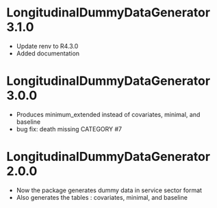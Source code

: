 # LongitudinalDummyDataGenerator 3.1.0

- Update renv to R4.3.0
- Added documentation

# LongitudinalDummyDataGenerator 3.0.0

- Produces minimum_extended instead of covariates, minimal, and baseline
- bug fix: death missing CATEGORY #7

# LongitudinalDummyDataGenerator 2.0.0

- Now the package generates dummy data in service sector format
- Also generates the tables : covariates, minimal, and baseline
